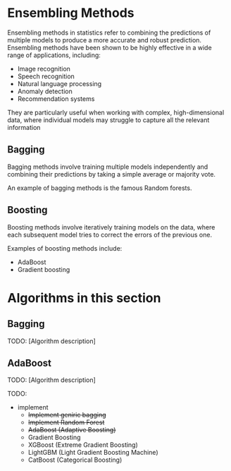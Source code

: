 # Ensembling Methods

Ensembling methods in statistics refer to combining the predictions of multiple models to produce a more accurate and robust prediction.
Ensembling methods have been shown to be highly effective in a wide range of applications, including:
- Image recognition
- Speech recognition
- Natural language processing
- Anomaly detection
- Recommendation systems

They are particularly useful when working with complex, high-dimensional data, where individual models may struggle to capture all the relevant information
## Bagging

Bagging methods involve training multiple models independently and combining their predictions by taking a simple average or majority vote.

An example of bagging methods is the famous Random forests.


## Boosting

Boosting methods involve iteratively training models on the data, where each subsequent model tries to correct the errors of the previous one.

Examples of boosting methods include:
- AdaBoost
- Gradient boosting


#  Algorithms in this section

## Bagging
 TODO: [Algorithm description]
## AdaBoost
 TODO: [Algorithm description]

TODO:
* implement
    * ~~Implement geniric bagging~~
    * ~~Implement Random Forest~~
    * ~~AdaBoost (Adaptive Boosting)~~
    * Gradient Boosting
    * XGBoost (Extreme Gradient Boosting)
    * LightGBM (Light Gradient Boosting Machine)
    * CatBoost (Categorical Boosting)
